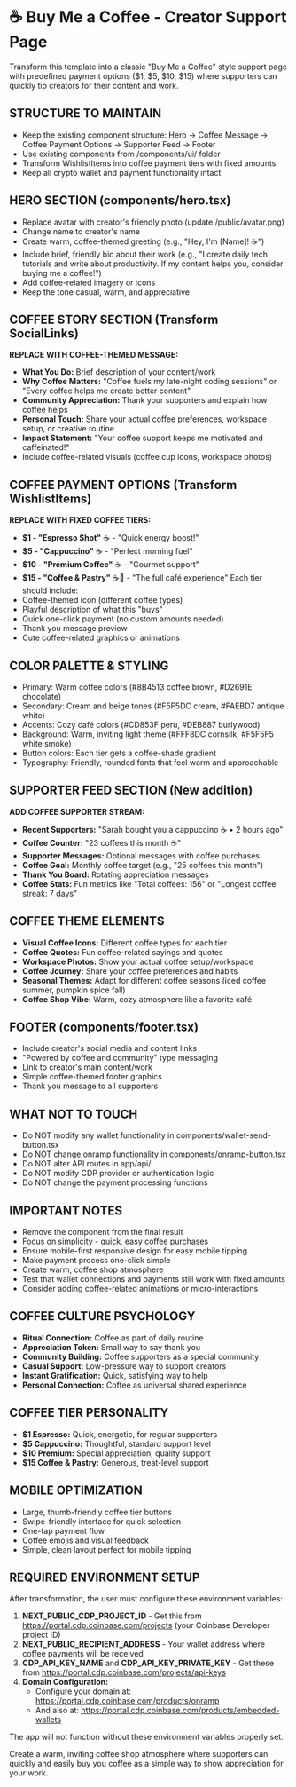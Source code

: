 # ☕ Buy Me a Coffee - Creator Support Page

Transform this template into a classic "Buy Me a Coffee" style support page with predefined payment options ($1, $5, $10, $15) where supporters can quickly tip creators for their content and work.

## STRUCTURE TO MAINTAIN
- Keep the existing component structure: Hero → Coffee Message → Coffee Payment Options → Supporter Feed → Footer
- Use existing components from /components/ui/ folder
- Transform WishlistItems into coffee payment tiers with fixed amounts
- Keep all crypto wallet and payment functionality intact

## HERO SECTION (components/hero.tsx)
- Replace avatar with creator's friendly photo (update /public/avatar.png)
- Change name to creator's name
- Create warm, coffee-themed greeting (e.g., "Hey, I'm [Name]! ☕")
- Include brief, friendly bio about their work (e.g., "I create daily tech tutorials and write about productivity. If my content helps you, consider buying me a coffee!")
- Add coffee-related imagery or icons
- Keep the tone casual, warm, and appreciative

## COFFEE STORY SECTION (Transform SocialLinks)
**REPLACE WITH COFFEE-THEMED MESSAGE:**
- **What You Do:** Brief description of your content/work
- **Why Coffee Matters:** "Coffee fuels my late-night coding sessions" or "Every coffee helps me create better content"
- **Community Appreciation:** Thank your supporters and explain how coffee helps
- **Personal Touch:** Share your actual coffee preferences, workspace setup, or creative routine
- **Impact Statement:** "Your coffee support keeps me motivated and caffeinated!"
- Include coffee-related visuals (coffee cup icons, workspace photos)

## COFFEE PAYMENT OPTIONS (Transform WishlistItems)
**REPLACE WITH FIXED COFFEE TIERS:**
- **$1 - "Espresso Shot"** ☕ - "Quick energy boost!"
- **$5 - "Cappuccino"** ☕ - "Perfect morning fuel"
- **$10 - "Premium Coffee"** ☕ - "Gourmet support"
- **$15 - "Coffee & Pastry"** ☕🥐 - "The full café experience"
Each tier should include:
- Coffee-themed icon (different coffee types)
- Playful description of what this "buys"
- Quick one-click payment (no custom amounts needed)
- Thank you message preview
- Cute coffee-related graphics or animations

## COLOR PALETTE & STYLING
- Primary: Warm coffee colors (#8B4513 coffee brown, #D2691E chocolate)
- Secondary: Cream and beige tones (#F5F5DC cream, #FAEBD7 antique white)
- Accents: Cozy café colors (#CD853F peru, #DEB887 burlywood)
- Background: Warm, inviting light theme (#FFF8DC cornsilk, #F5F5F5 white smoke)
- Button colors: Each tier gets a coffee-shade gradient
- Typography: Friendly, rounded fonts that feel warm and approachable

## SUPPORTER FEED SECTION (New addition)
**ADD COFFEE SUPPORTER STREAM:**
- **Recent Supporters:** "Sarah bought you a cappuccino ☕ • 2 hours ago"
- **Coffee Counter:** "23 coffees this month ☕"
- **Supporter Messages:** Optional messages with coffee purchases
- **Coffee Goal:** Monthly coffee target (e.g., "25 coffees this month")
- **Thank You Board:** Rotating appreciation messages
- **Coffee Stats:** Fun metrics like "Total coffees: 156" or "Longest coffee streak: 7 days"

## COFFEE THEME ELEMENTS
- **Visual Coffee Icons:** Different coffee types for each tier
- **Coffee Quotes:** Fun coffee-related sayings and quotes
- **Workspace Photos:** Show your actual coffee setup/workspace
- **Coffee Journey:** Share your coffee preferences and habits
- **Seasonal Themes:** Adapt for different coffee seasons (iced coffee summer, pumpkin spice fall)
- **Coffee Shop Vibe:** Warm, cozy atmosphere like a favorite café

## FOOTER (components/footer.tsx)
- Include creator's social media and content links
- "Powered by coffee and community" type messaging
- Link to creator's main content/work
- Simple coffee-themed footer graphics
- Thank you message to all supporters

## WHAT NOT TO TOUCH
- Do NOT modify any wallet functionality in components/wallet-send-button.tsx
- Do NOT change onramp functionality in components/onramp-button.tsx
- Do NOT alter API routes in app/api/
- Do NOT modify CDP provider or authentication logic
- Do NOT change the payment processing functions

## IMPORTANT NOTES
- Remove the <PromptBlock /> component from the final result
- Focus on simplicity - quick, easy coffee purchases
- Ensure mobile-first responsive design for easy mobile tipping
- Make payment process one-click simple
- Create warm, coffee shop atmosphere
- Test that wallet connections and payments still work with fixed amounts
- Consider adding coffee-related animations or micro-interactions

## COFFEE CULTURE PSYCHOLOGY
- **Ritual Connection:** Coffee as part of daily routine
- **Appreciation Token:** Small way to say thank you
- **Community Building:** Coffee supporters as a special community
- **Casual Support:** Low-pressure way to support creators
- **Instant Gratification:** Quick, satisfying way to help
- **Personal Connection:** Coffee as universal shared experience

## COFFEE TIER PERSONALITY
- **$1 Espresso:** Quick, energetic, for regular supporters
- **$5 Cappuccino:** Thoughtful, standard support level
- **$10 Premium:** Special appreciation, quality support
- **$15 Coffee & Pastry:** Generous, treat-level support

## MOBILE OPTIMIZATION
- Large, thumb-friendly coffee tier buttons
- Swipe-friendly interface for quick selection
- One-tap payment flow
- Coffee emojis and visual feedback
- Simple, clean layout perfect for mobile tipping

## REQUIRED ENVIRONMENT SETUP
After transformation, the user must configure these environment variables:
1. **NEXT_PUBLIC_CDP_PROJECT_ID** - Get this from https://portal.cdp.coinbase.com/projects (your Coinbase Developer project ID)
2. **NEXT_PUBLIC_RECIPIENT_ADDRESS** - Your wallet address where coffee payments will be received
3. **CDP_API_KEY_NAME** and **CDP_API_KEY_PRIVATE_KEY** - Get these from https://portal.cdp.coinbase.com/projects/api-keys
4. **Domain Configuration:**
   - Configure your domain at: https://portal.cdp.coinbase.com/products/onramp
   - And also at: https://portal.cdp.coinbase.com/products/embedded-wallets

The app will not function without these environment variables properly set.

Create a warm, inviting coffee shop atmosphere where supporters can quickly and easily buy you coffee as a simple way to show appreciation for your work.
